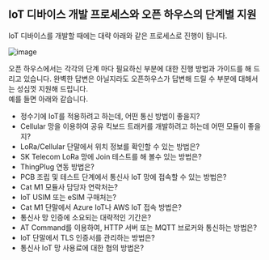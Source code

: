 ## IoT 디바이스 개발 프로세스와 오픈 하우스의 단계별 지원 

IoT 디바이스를 개발할 때에는 대략 아래와 같은 프로세스로 진행이 됩니다. 

![image](https://user-images.githubusercontent.com/2126804/126433762-cc13b869-bd57-4e9b-9b6c-6b17ac1dac30.png)

오픈 하우스에서는 각각의 단계 마다 필요하신 부분에 대한 진행 방법과 가이드를 해 드리고 있습니다.
완벽한 답변은 아닐지라도 오픈하우스가 답변해 드릴 수 부분에 대해서는 성심껏 지원해 드립니다.  
예를 들면 아래와 같습니다.

* 정수기에 IoT를 적용하려고 하는데, 어떤 통신 방법이 좋을지?
* Cellular 망을 이용하여 공유 킥보드 트래커를 개발하려고 하는데 어떤 모듈이 좋을지?
* LoRa/Cellular 단말에서 위치 정보를 확인할 수 있는 방법은?
* SK Telecom LoRa 망에 Join 테스트를 해 볼수 있는 방법은?
* ThingPlug 연동 방법은?
* PCB 조립 및 테스트 단계에서 통신사 IoT 망에 접속할 수 있는 방법은?  
* Cat M1 모듈사 담당자 연락처는?
* IoT USIM 또는 eSIM 구매처는?
* Cat M1 단말에서 Azure IoT나 AWS IoT 접속 방법은?
* 통신사 망 인증에 소요되는 대략적인 기간은?
* AT Command를 이용하여, HTTP 서버 또는 MQTT 브로커와 통신하는 방법은?
* IoT 단말에서 TLS 인증서를 관리하는 방법은?
* 통신사 IoT 망 사용료에 대한 협의 방법은?
